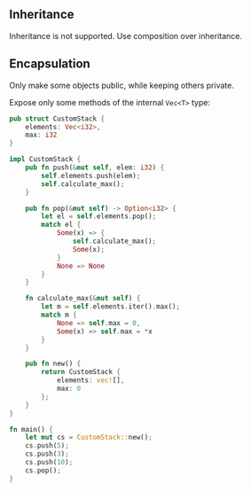 ## Inheritance

Inheritance is not supported. Use composition over inheritance.

## Encapsulation

Only make some objects public, while keeping others private.

Expose only some methods of the internal `Vec<T>` type:
```rust
pub struct CustomStack {
    elements: Vec<i32>,
    max: i32
}

impl CustomStack {
    pub fn push(&mut self, elem: i32) {
        self.elements.push(elem);
        self.calculate_max();
    }

    pub fn pop(&mut self) -> Option<i32> {
        let el = self.elements.pop();
        match el {
            Some(x) => {
                self.calculate_max();
                Some(x);
            }
            None => None
        }
    }

    fn calculate_max(&mut self) {
        let m = self.elements.iter().max();
        match m {
	        None => self.max = 0,
	        Some(x) => self.max = *x
        }
    }

    pub fn new() {
        return CustomStack {
            elements: vec![],
            max: 0
        };
    }
}

fn main() {
    let mut cs = CustomStack::new();
    cs.push(5);
    cs.push(3);
    cs.push(10);
    cs.pop();
}
```

